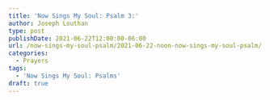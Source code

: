 ```yaml
---
title: 'Now Sings My Soul: Psalm 3:'
author: Joseph Louthan
type: post
publishDate: 2021-06-22T12:00:00-06:00
url: /now-sings-my-soul-psalm/2021-06-22-noon-now-sings-my-soul-psalm/
categories:
  - Prayers
tags:
  - 'Now Sings My Soul: Psalms'
draft: true
---
```

<div style="font-variant: small-caps;">

</div>
    
